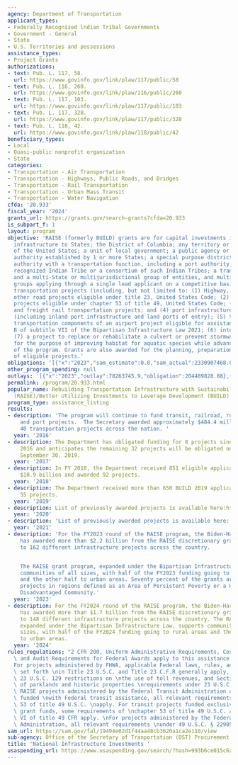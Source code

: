 ```yaml
---
agency: Department of Transportation
applicant_types:
- Federally Recognized lndian Tribal Governments
- Government - General
- State
- U.S. Territories and possessions
assistance_types:
- Project Grants
authorizations:
- text: Pub. L. 117, 58.
  url: https://www.govinfo.gov/link/plaw/117/public/58
- text: Pub. L. 116, 260.
  url: https://www.govinfo.gov/link/plaw/116/public/260
- text: Pub. L. 117, 103.
  url: https://www.govinfo.gov/link/plaw/117/public/103
- text: Pub. L. 117, 328.
  url: https://www.govinfo.gov/link/plaw/117/public/328
- text: Pub. L. 118, 42.
  url: https://www.govinfo.gov/link/plaw/118/public/42
beneficiary_types:
- Local
- Quasi-public nonprofit organization
- State
categories:
- Transportation - Air Transportation
- Transportation - Highways, Public Roads, and Bridges
- Transportation - Rail Transportation
- Transportation - Urban Mass Transit
- Transportation - Water Navigation
cfda: '20.933'
fiscal_year: '2024'
grants_url: https://grants.gov/search-grants?cfda=20.933
is_subpart_f: 1
layout: program
objective: 'RAISE (formerly BUILD) grants are for capital investments in surface transportation
  infrastructure to States; the District of Columbia; any territory or possession
  of the United States; a unit of local government; a public agency or publicly chartered
  authority established by 1 or more States; a special purpose district or public
  authority with a transportation function, including a port authority; a federally
  recognized Indian Tribe or a consortium of such Indian Tribes; a transit agency;
  and a multi-State or multijurisdictional group of entities, and multi-State or multijurisdictional
  groups applying through a single lead applicant on a competitive basis for surface
  transportation projects (including, but not limited to: (1) Highway, bridge, or
  other road projects eligible under title 23, United States Code; (2) public transportation
  projects eligible under chapter 53 of title 49, United States Code; (3) passenger
  and freight rail transportation projects; and (4) port infrastructure investments
  (including inland port infrastructure and land ports of entry); (5) the surface
  transportation components of an airport project eligible for assistance under part
  B of subtitle VII of the Bipartisan Infrastructure Law 2021; (6) intermodal projects;
  (7) a project to replace or rehabilitate a culvert or prevent stormwater runoff
  for the purpose of improving habitat for aquatic species while advancing the goals
  of the program. Grants are also awarded for the planning, preparation or design
  of eligible projects.'
obligations: '[{"x":"2023","sam_estimate":0.0,"sam_actual":2330907468.0,"usa_spending_actual":139739317.93},{"x":"2024","sam_estimate":0.0,"sam_actual":1773000000.0,"usa_spending_actual":1358261967.1},{"x":"2025","sam_estimate":0.0,"sam_actual":1500000000.0,"usa_spending_actual":50453049.0}]'
other_program_spending: null
outlays: '[{"x":"2023","outlay":78263745.9,"obligation":204489828.88},{"x":"2024","outlay":123359049.32,"obligation":1294322430.82},{"x":"2025","outlay":0.0,"obligation":46641839.0}]'
permalink: /program/20.933.html
popular_name: Rebuilding Transportation Infrastructure with Sustainability and Equity
  (RAISE)/Better Utilizing Investments to Leverage Development (BUILD) Grants
program_type: assistance_listing
results:
- description: 'The program will continue to fund transit, railroad, road, bicycle/pedestrian,
    and port projects.  The Secretary awarded approximately $484.4 million to fund
    40 transportation projects across the nation. '
  year: '2016'
- description: The Department has obligated funding for 8 projects since July 29,
    2016 and anticipates the remaining 32 projects will be obligated on or before
    September 30, 2019.
  year: '2017'
- description: In FY 2018, the Department received 851 eligible applications requesting
    $10.9 billion and awarded 92 projects.
  year: '2018'
- description: The Department received more than 650 BUILD 2019 applications and awarded
    55 projects.
  year: '2019'
- description: List of previously awarded projects is available here:https://www.transportation.gov/policy-initiatives/build/build-2020-awards
  year: '2020'
- description: 'List of previously awarded projects is available here: https://www.transportation.gov/RAISEgrants'
  year: '2021'
- description: 'For the FY2023 round of the RAISE program, the Biden-Harris Administration
    has awarded more than $2.2 billion from the RAISE discretionary grant program
    to 162 different infrastructure projects across the country.


    The RAISE grant program, expanded under the Bipartisan Infrastructure Law, supports
    communities of all sizes, with half of the FY2023 funding going to rural areas
    and the other half to urban areas. Seventy percent of the grants are going to
    projects in regions defined as an Area of Persistent Poverty or a Historically
    Disadvantaged Community.'
  year: '2023'
- description: For the FY2024 round of the RAISE program, the Biden-Harris Administration
    has awarded more than $1.7 billion from the RAISE discretionary grant program
    to 148 different infrastructure projects across the country. The RAISE grant program,
    expanded under the Bipartisan Infrastructure Law, supports communities of all
    sizes, with half of the FY2024 funding going to rural areas and the other half
    to urban areas.
  year: '2024'
rules_regulations: "2 CFR 200, Uniform Administrative Requirements, Cost Principles,\
  \ and Audit Requirements for Federal Awards apply to this assistance listing.\n\n\
  For projects administered by FHWA, applicable Federal laws, rules, and regulations\
  \ set forth \nin Title 23 U.S.C. and Title 23 C.F.R generally apply, including the\
  \ 23 U.S.C. 129 restrictions on \nthe use of toll revenues, and Section 4(f) preservation\
  \ of parklands and historic properties \nrequirements under 23 U.S.C. 138.\n\nFor\
  \ RAISE projects administered by the Federal Transit Administration and partially\
  \ funded \nwith Federal transit assistance, all relevant requirements under chapter\
  \ 53 of title 49 U.S.C. \napply. For transit projects funded exclusively with RAISE\
  \ grant funds, some requirements of \nchapter 53 of title 49 U.S.C. and chapter\
  \ VI of title 49 CFR apply. \nFor projects administered by the Federal Railroad\
  \ Administration, all relevant requirements \nunder 49 U.S.C. § 22905 apply"
sam_url: https://sam.gov/fal/19494e02d1f44aa48cb3620a1ca2e110/view
sub-agency: Office of the Secretary of Tranportation (OST) Procurement Operations
title: 'National Infrastructure Investments '
usaspending_url: https://www.usaspending.gov/search/?hash=993b6ce015c62ce6e8ab1307ab9e9343
---
```

